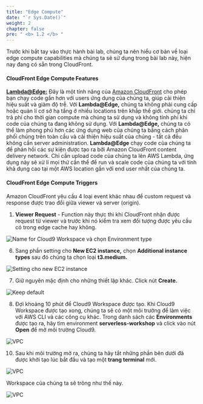 ```yaml
---
title: "Edge Compute"
date: "`r Sys.Date()`"
weight: 2
chapter: false
pre: " <b> 1.2 </b> "
---
```


Trước khi bắt tay vào thực hành bài lab, chúng ta nên hiểu cơ bản về loại edge compute capabilities mà chúng ta sẽ sử dụng trong bài lab này, hiện nay đang có sẵn trong CloudFront.

#### CloudFront Edge Compute Features

[**Lambda@Edge:**](https://aws.amazon.com/lambda/edge/) Đây là một tính năng của [Amazon CloudFront](https://aws.amazon.com/cloudfront/) cho phép bạn chạy code gần hơn với users ứng dụng của chúng ta, giúp cải thiện hiệu suất và giảm độ trễ. Với **Lambda@Edge,** chúng ta không phải cung cấp hoặc quản lí cơ sở hạ tầng ở nhiều locations trên khắp thế giới. chúng ta chỉ trả phí cho thời gian compute mà chúng ta sử dụng và không tính phí khi code của chúng ta đang không sử dụng. Với **Lambda@Edge,** chúng ta có thể làm phong phú hơn các ứng dụng web của chúng ta bằng cách phân phối chúng trên toàn cầu và cải thiện hiệu suất của chúng - tất cả đều không cần server administration. **Lambda@Edge** chạy code của chúng ta để phản hồi các sự kiện được tạo ra bởi Amazon CloudFront content delivery network. Chỉ cần upload code của chúng ta lên AWS Lambda, ứng dụng này sẽ xử lí mọi thứ cần thể để run và scale code của chúng ta với tính khả dụng cao tại một AWS location gần với end user nhất của chúng ta.

#### CloudFront Edge Compute Triggers

Amazon CloudFront yêu cầu 4 loại event khác nhau để custom request và response được trao đổi giữa viewer và server (origin).

1. **Viewer Request** - Function này thực thi khi CloudFront nhận được request từ viewer và trước khi nó kiểm tra xem đối tượng được yêu cầu có trong edge cache hay không.

![Name for Cloud9 Workspace và chọn Environment type](/images/2.prerequisite/2.1-createcloud9workspace/2.1-1.png)

6. Sang phần setting cho **New EC2 instance,** chọn **Additional instance types** sau đó chúng ta chọn loại **t3.medium.**

![Setting cho new EC2 instance](/images/2.prerequisite/2.1-createcloud9workspace/2.1-2.png)

7. Giữ nguyên mặc định cho những thiết lập khác. Click nút **Create.**

![Keep default](/images/2.prerequisite/2.1-createcloud9workspace/2.1-3.png)

8. Đợi khoảng 10 phút để Cloud9 Workspace được tạo. Khi Cloud9 Workspace được tạo xong, chúng ta sẽ có một môi trường để làm việc với AWS CLI và các công cụ khác. Trong danh sách các **Environments** được tạo ra, hãy tìm environment **serverless-workshop** và click vào nút **Open** để mở môi trường Cloud9.

![VPC](/images/2.prerequisite/2.1-createcloud9workspace/2.1-4.png)

10. Sau khi môi trường mở ra, chúng ta hãy tắt những phần bên dưới đã được khởi tạo lúc bắt đầu và tạo một **trang terminal** mới.

![VPC](/images/2.prerequisite/2.1-createcloud9workspace/2.1-5.png)

Workspace của chúng ta sẽ trông như thế này.

![VPC](/images/2.prerequisite/2.1-createcloud9workspace/createcloud9-6.png)
